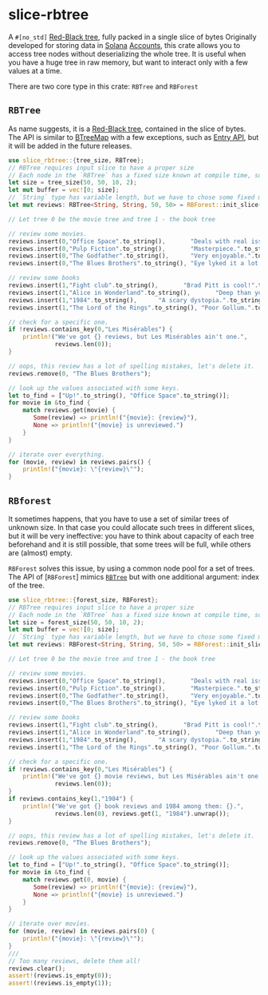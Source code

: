 # slice-rbtree
A `#[no_std]` [Red-Black tree][2], fully packed in a single slice of bytes
Originally developed for storing data in [Solana][0] [Accounts][1], this crate allows you to
access tree nodes without deserializing the whole tree. It is useful when you have a huge
tree in raw memory, but want to interact only with a few values at a time.

There are two core type in this crate: `RBTree` and `RBForest`

## `RBTree`
As name suggests, it is a [Red-Black tree][2], contained in the slice of bytes.
The API is similar to [BTreeMap][3] with a few exceptions, such as [Entry API][4], but it will be added in the future releases.
```rust
use slice_rbtree::{tree_size, RBTree};
// RBTree requires input slice to have a proper size
// Each node in the `RBTree` has a fixed size known at compile time, so to estimate this size `KSIZE` and `VSIZE` parameters should passed to forest_size
let size = tree_size(50, 50, 10, 2);
let mut buffer = vec![0; size];
// `String` type has variable length, but we have to chose some fixed maximum length (50 bytes for both key and value)
let mut reviews: RBTree<String, String, 50, 50> = RBForest::init_slice(&mut buffer, 2).unwrap();

// Let tree 0 be the movie tree and tree 1 - the book tree

// review some movies.
reviews.insert(0,"Office Space".to_string(),       "Deals with real issues in the workplace.".to_string());
reviews.insert(0,"Pulp Fiction".to_string(),       "Masterpiece.".to_string());
reviews.insert(0,"The Godfather".to_string(),      "Very enjoyable.".to_string());
reviews.insert(0,"The Blues Brothers".to_string(), "Eye lyked it a lot.".to_string());

// review some books
reviews.insert(1,"Fight club".to_string(),       "Brad Pitt is cool!".to_string());
reviews.insert(1,"Alice in Wonderland".to_string(),       "Deep than you think.".to_string());
reviews.insert(1,"1984".to_string(),      "A scary dystopia.".to_string());
reviews.insert(1,"The Lord of the Rings".to_string(), "Poor Gollum.".to_string());

// check for a specific one.
if !reviews.contains_key(0,"Les Misérables") {
    println!("We've got {} reviews, but Les Misérables ain't one.",
             reviews.len(0));
}

// oops, this review has a lot of spelling mistakes, let's delete it.
reviews.remove(0, "The Blues Brothers");

// look up the values associated with some keys.
let to_find = ["Up!".to_string(), "Office Space".to_string()];
for movie in &to_find {
    match reviews.get(movie) {
       Some(review) => println!("{movie}: {review}"),
       None => println!("{movie} is unreviewed.")
    }
}

// iterate over everything.
for (movie, review) in reviews.pairs() {
    println!("{movie}: \"{review}\"");
}
```
## `RBforest`
It sometimes happens, that you have to use a set of similar trees of unknown size. In that
case you could allocate such trees in different slices, but it will be very ineffective: you
have to think about capacity of each tree beforehand and it is still possible, that some trees
will be full, while others are (almost) empty.

`RBForest` solves this issue, by using a common node pool for a set of trees.
The API of [`RBForest`] mimics [`RBTree`](super::RBTree) but with one additional argument: index of the tree.
```rust
use slice_rbtree::{forest_size, RBForest};
// RBTree requires input slice to have a proper size
// Each node in the `RBTree` has a fixed size known at compile time, so to estimate this size `KSIZE` and `VSIZE` parameters should passed to forest_size
let size = forest_size(50, 50, 10, 2);
let mut buffer = vec![0; size];
// `String` type has variable length, but we have to chose some fixed maximum length (50 bytes for both key and value)
let mut reviews: RBForest<String, String, 50, 50> = RBForest::init_slice(&mut buffer, 2).unwrap();

// Let tree 0 be the movie tree and tree 1 - the book tree

// review some movies.
reviews.insert(0,"Office Space".to_string(),       "Deals with real issues in the workplace.".to_string());
reviews.insert(0,"Pulp Fiction".to_string(),       "Masterpiece.".to_string());
reviews.insert(0,"The Godfather".to_string(),      "Very enjoyable.".to_string());
reviews.insert(0,"The Blues Brothers".to_string(), "Eye lyked it a lot.".to_string());

// review some books
reviews.insert(1,"Fight club".to_string(),       "Brad Pitt is cool!".to_string());
reviews.insert(1,"Alice in Wonderland".to_string(),       "Deep than you think.".to_string());
reviews.insert(1,"1984".to_string(),      "A scary dystopia.".to_string());
reviews.insert(1,"The Lord of the Rings".to_string(), "Poor Gollum.".to_string());

// check for a specific one.
if !reviews.contains_key(0,"Les Misérables") {
    println!("We've got {} movie reviews, but Les Misérables ain't one.",
             reviews.len(0));
}
if reviews.contains_key(1,"1984") {
    println!("We've got {} book reviews and 1984 among them: {}.",
             reviews.len(0), reviews.get(1, "1984").unwrap());
}

// oops, this review has a lot of spelling mistakes, let's delete it.
reviews.remove(0, "The Blues Brothers");

// look up the values associated with some keys.
let to_find = ["Up!".to_string(), "Office Space".to_string()];
for movie in &to_find {
    match reviews.get(0, movie) {
       Some(review) => println!("{movie}: {review}"),
       None => println!("{movie} is unreviewed.")
    }
}

// iterate over movies.
for (movie, review) in reviews.pairs(0) {
    println!("{movie}: \"{review}\"");
}
///
// Too many reviews, delete them all!
reviews.clear();
assert!(reviews.is_empty(0));
assert!(reviews.is_empty(1));
```
[0]: https://docs.solana.com/
[1]: https://docs.rs/solana-sdk/latest/solana_sdk/account/struct.Account.html
[2]: https://en.wikipedia.org/wiki/Red%E2%80%93black_tree
[3]: https://doc.rust-lang.org/stable/std/collections/btree_map/struct.BTreeMap.html
[4]: https://doc.rust-lang.org/stable/std/collections/struct.BTreeMap.html#method.entry
